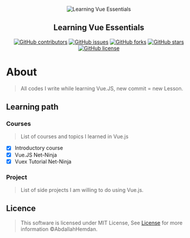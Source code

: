 <div align="center">
  
![Learning Vue Essentials](https://user-images.githubusercontent.com/40190772/84589158-10fd0480-ae2d-11ea-972d-3800f5fa2753.png)


</div>

<h2 align="center">Learning Vue Essentials</h2>

<div align="center">

[![GitHub contributors](https://img.shields.io/github/contributors/AbdallahHemdan/learningVue)](https://github.com/AbdallahHemdan/learningVue/contributors)
[![GitHub issues](https://img.shields.io/github/issues/AbdallahHemdan/learningVue)](https://github.com/AbdallahHemdan/learningVue/issues)
[![GitHub forks](https://img.shields.io/github/forks/AbdallahHemdan/learningVue)](https://github.com/AbdallahHemdan/learningVue/network)
[![GitHub stars](https://img.shields.io/github/stars/AbdallahHemdan/learningVue)](https://github.com/AbdallahHemdan/learningVue/stargazers)
[![GitHub license](https://img.shields.io/github/license/AbdallahHemdan/learningVue)](https://github.com/AbdallahHemdan/learningVue/blob/master/LICENSE)

</div>

# About 
> All codes I write while learning Vue.JS, new commit = new Lesson.

## Learning path

### Courses
> List of courses and topics I learned in Vue.js

- [x] Introductory course
- [x] Vue.JS Net-Ninja
- [x] Vuex Tutorial Net-Ninja

### Project
> List of side projects I am willing to do using Vue.js.

## Licence
> This software is licensed under MIT License, See [License](https://github.com/AbdallahHemdan/learningVue/blob/master/LICENSE) for more information ©AbdallahHemdan.
